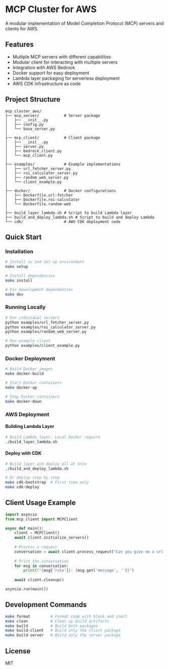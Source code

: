 # MCP Cluster for AWS

A modular implementation of Model Completion Protocol (MCP) servers and clients for AWS.

## Features

- Multiple MCP servers with different capabilities
- Modular client for interacting with multiple servers
- Integration with AWS Bedrock
- Docker support for easy deployment
- Lambda layer packaging for serverless deployment
- AWS CDK infrastructure as code

## Project Structure

```
mcp_cluster_aws/
├── mcp_server/           # Server package
│   ├── __init__.py
│   ├── config.py
│   └── base_server.py
│
├── mcp_client/           # Client package
│   ├── __init__.py
│   ├── server.py
│   ├── bedrock_client.py
│   └── mcp_client.py
│
├── examples/             # Example implementations
│   ├── url_fetcher_server.py
│   ├── roi_calculator_server.py
│   ├── random_web_server.py
│   └── client_example.py
│
├── docker/               # Docker configurations
│   ├── Dockerfile.url-fetcher
│   ├── Dockerfile.roi-calculator
│   └── Dockerfile.random-web
│
├── build_layer_lambda.sh # Script to build Lambda layer
├── build_and_deploy_lambda.sh # Script to build and deploy Lambda
└── cdk/                  # AWS CDK deployment code
```

## Quick Start

### Installation

```bash
# Install uv and set up environment
make setup

# Install dependencies
make install

# For development dependencies
make dev
```

### Running Locally

```bash
# Run individual servers
python examples/url_fetcher_server.py
python examples/roi_calculator_server.py
python examples/random_web_server.py

# Run example client
python examples/client_example.py
```

### Docker Deployment

```bash
# Build Docker images
make docker-build

# Start Docker containers
make docker-up

# Stop Docker containers
make docker-down
```

### AWS Deployment

#### Building Lambda Layer

```bash
# Build Lambda layer. Local Docker require
./build_layer_lambda.sh
```

#### Deploy with CDK

```bash
# Build layer and deploy all at once
./build_and_deploy_lambda.sh

# Or deploy step by step
make cdk-bootstrap  # First time only
make cdk-deploy
```

## Client Usage Example

```python
import asyncio
from mcp_client import MCPClient

async def main():
    client = MCPClient()
    await client.initialize_servers()
    
    # Process a request
    conversation = await client.process_request("Can you give me a url that it has 'example' word in the title?")
    
    # Print the conversation
    for msg in conversation:
        print(f"{msg['role']}: {msg.get('message', '')}")
    
    await client.cleanup()

asyncio.run(main())
```

## Development Commands

```bash
make format         # Format code with black and isort
make clean          # Clean up build artifacts
make build          # Build both packages
make build-client   # Build only the client package
make build-server   # Build only the server package
```

## License

MIT
